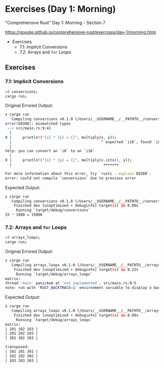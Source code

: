 # Exercises (Day 1: Morning)

"Comprehensive Rust" Day 1: Morning - Section 7

https://google.github.io/comprehensive-rust/exercises/day-1/morning.html

<!-- MarkdownTOC -->

- Exercises
  - 7.1: Implicit Conversions
  - 7.2: Arrays and `for` Loops

<!-- /MarkdownTOC -->

## Exercises

### 7.1: Implicit Conversions

```bash
cd conversions;
cargo run;
```

Original Errored Output:

```bash
❯ cargo run
   Compiling conversions v0.1.0 (/Users/__USERNAME__/__PATHTO__/conversions)
error[E0308]: mismatched types
 --> src/main.rs:9:41
  |
9 |     println!("{x} * {y} = {}", multiply(x, y));
  |                                         ^ expected `i16`, found `i8`
  |
help: you can convert an `i8` to an `i16`
  |
9 |     println!("{x} * {y} = {}", multiply(x.into(), y));
  |                                          +++++++

For more information about this error, try `rustc --explain E0308`.
error: could not compile `conversions` due to previous error
```

Expected Output:

```bash
❯ cargo run
   Compiling conversions v0.1.0 (/Users/__USERNAME__/__PATHTO__/conversions)
    Finished dev [unoptimized + debuginfo] target(s) in 0.00s
     Running `target/debug/conversions`
15 * 1000 = 15000
```

### 7.2: Arrays and `for` Loops

```bash
cd arrays_loops;
cargo run;
```

Original Errored Output:

```bash
❯ cargo run
   Compiling arrays_loops v0.1.0 (/Users/__USERNAME__/__PATHTO__/arrays_loops)
    Finished dev [unoptimized + debuginfo] target(s) in 0.22s
     Running `target/debug/arrays_loops`
matrix:
thread 'main' panicked at 'not implemented', src/main.rs:9:5
note: run with `RUST_BACKTRACE=1` environment variable to display a backtrace
```

Expected Output:

```bash
❯ cargo run
   Compiling arrays_loops v0.1.0 (/Users/__USERNAME__/__PATHTO__/arrays_loops)
    Finished dev [unoptimized + debuginfo] target(s) in 0.09s
     Running `target/debug/arrays_loops`
matrix:
| 101 102 103 |
| 201 202 203 |
| 301 302 303 |

transposed:
| 101 201 301 |
| 102 202 302 |
| 103 203 303 |
```
